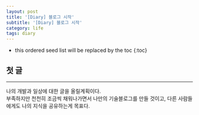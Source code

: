 ```yaml
---
layout: post
title: '[Diary] 블로그 시작'
subtitle: '[Diary] 블로그 시작'
category: life
tags: diary
---
```


<!-- prettier-ignore -->
* this ordered seed list will be replaced by the toc 
{:toc}

## 첫 글

---

나의 개발과 일상에 대한 글을 올릴계획이다.  
부족하지만 천천히 조금씩 채워나가면서 나만의 기술블로그를 만들 것이고, 다른 사람들에게도 나의 지식을 공유하는게 목표다.
